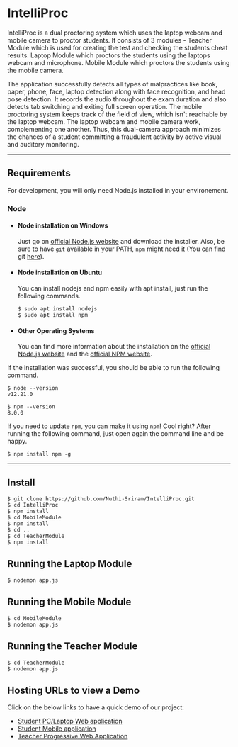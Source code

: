 # IntelliProc

IntelliProc is a dual proctoring system which uses the laptop webcam and mobile camera to proctor students. It consists of 3 modules - 
Teacher Module which is used for creating the test and checking the students cheat results.
Laptop Module which proctors the students using the laptops webcam and microphone.
Mobile Module which proctors the students using the mobile camera.

The application successfully detects all types of malpractices like book, paper,
phone, face, laptop detection along with face recognition, and head pose detection.
It records the audio throughout the exam duration and also detects tab switching and
exiting full screen operation. The mobile proctoring system keeps track of the field
of view, which isn't reachable by the laptop webcam. The laptop webcam and mobile
camera work, complementing one another. Thus, this dual-camera approach
minimizes the chances of a student committing a fraudulent activity by active visual
and auditory monitoring.

---
## Requirements

For development, you will only need Node.js installed in your environement.

### Node
- #### Node installation on Windows

  Just go on [official Node.js website](https://nodejs.org/) and download the installer.
Also, be sure to have `git` available in your PATH, `npm` might need it (You can find git [here](https://git-scm.com/)).

- #### Node installation on Ubuntu

  You can install nodejs and npm easily with apt install, just run the following commands.

      $ sudo apt install nodejs
      $ sudo apt install npm

- #### Other Operating Systems
  You can find more information about the installation on the [official Node.js website](https://nodejs.org/) and the [official NPM website](https://npmjs.org/).

If the installation was successful, you should be able to run the following command.

    $ node --version
    v12.21.0

    $ npm --version
    8.0.0

If you need to update `npm`, you can make it using `npm`! Cool right? After running the following command, just open again the command line and be happy.

    $ npm install npm -g

---

## Install

    $ git clone https://github.com/Nuthi-Sriram/IntelliProc.git
    $ cd IntelliProc
    $ npm install
    $ cd MobileModule
    $ npm install
    $ cd ..
    $ cd TeacherModule
    $ npm install


## Running the Laptop Module

    $ nodemon app.js
    
## Running the Mobile Module

    $ cd MobileModule
    $ nodemon app.js

## Running the Teacher Module

    $ cd TeacherModule
    $ nodemon app.js
 
## Hosting URLs to view a Demo

Click on the below links to have a quick demo of our project:
- [Student PC/Laptop Web application](https://intelliproc-6c838.web.app)
- [Student Mobile application](https://mobile-intelliproc.web.app)
- [Teacher Progressive Web Application](https://teacher-intelliproc.web.app/)
